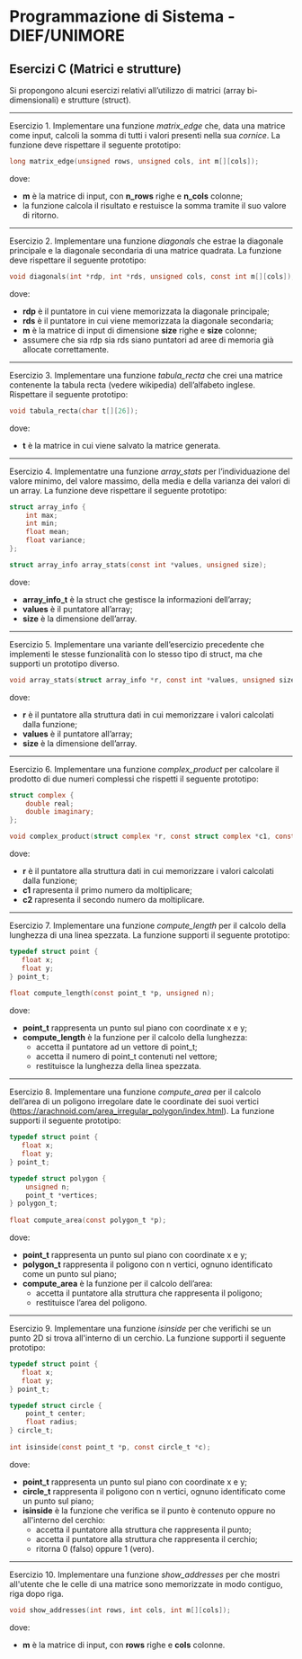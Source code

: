 ﻿# Programmazione di Sistema - DIEF/UNIMORE

## Esercizi C (Matrici e strutture)
Si propongono alcuni esercizi relativi all’utilizzo di matrici (array bi-dimensionali) e strutture (struct).

---

Esercizio 1. Implementare una funzione *matrix_edge* che, data una matrice come input, calcoli la somma di tutti i valori presenti nella sua *cornice*. La funzione deve rispettare il seguente prototipo:

```c
long matrix_edge(unsigned rows, unsigned cols, int m[][cols]);
```

dove:

* **m** è la matrice di input, con **n_rows** righe e **n_cols** colonne;
* la funzione calcola il risultato e restuisce la somma tramite il suo valore di ritorno.

---

Esercizio 2. Implementare una funzione *diagonals* che estrae la diagonale principale e la diagonale secondaria di una matrice quadrata. La funzione deve rispettare il seguente prototipo:

```c
void diagonals(int *rdp, int *rds, unsigned cols, const int m[][cols]);
```

dove:

* **rdp** è il puntatore in cui viene memorizzata la diagonale principale;
* **rds** è il puntatore in cui viene memorizzata la diagonale secondaria;
* **m** è la matrice di input di dimensione **size** righe e **size** colonne;
* assumere che sia rdp sia rds siano puntatori ad aree di memoria già allocate correttamente.

---

Esercizio 3. Implementare una funzione *tabula_recta* che crei una matrice contenente la tabula recta (vedere wikipedia) dell’alfabeto inglese. Rispettare il seguente prototipo:

```c
void tabula_recta(char t[][26]);
```
dove:

* **t** è la matrice in cui viene salvato la matrice generata.


---

Esercizio 4. Implementatre una funzione *array_stats* per l’individuazione del valore minimo, del valore massimo, della media e della varianza dei valori di un array. La funzione deve rispettare il seguente prototipo:

```c
struct array_info {
    int max;
    int min;
    float mean;
    float variance;
};

struct array_info array_stats(const int *values, unsigned size);
```

dove:

* **array_info_t** è la struct che gestisce la informazioni dell’array;
* **values** è il puntatore all’array;
* **size** è la dimensione dell’array.

---

Esercizio 5. Implementare una variante dell’esercizio precedente che implementi le stesse funzionalità con lo stesso tipo di struct, ma che supporti un prototipo diverso.

```c
void array_stats(struct array_info *r, const int *values, unsigned size);
```

dove:

* **r** è il puntatore alla struttura dati in cui memorizzare i valori calcolati dalla funzione;
* **values** è il puntatore all’array;
* **size** è la dimensione dell’array.

---

Esercizio 6. Implementare una funzione *complex_product* per calcolare il prodotto di due numeri complessi che rispetti il seguente prototipo:

```c
struct complex {
    double real;
    double imaginary;
};

void complex_product(struct complex *r, const struct complex *c1, const struct complex *c2);
```

dove:

* **r** è il puntatore alla struttura dati in cui memorizzare i valori calcolati dalla funzione;
* **c1** rapresenta il primo numero da moltiplicare;
* **c2** rapresenta il secondo numero da moltiplicare.

---

Esercizio 7. Implementare una funzione *compute_length* per il calcolo della lunghezza di una linea spezzata. La funzione supporti il seguente prototipo:

```c
typedef struct point {
   float x;
   float y;
} point_t;
   
float compute_length(const point_t *p, unsigned n);
```

dove:

* **point_t** rappresenta un punto sul piano con coordinate x e y;
* **compute_length** è la funzione per il calcolo della lunghezza:
  * accetta il puntatore ad un vettore di point_t;
  * accetta il numero di point_t contenuti nel vettore;
  * restituisce la lunghezza della linea spezzata.

---

Esercizio 8. Implementare una funzione *compute_area* per il calcolo dell’area di un poligono irregolare date le coordinate dei suoi vertici (https://arachnoid.com/area_irregular_polygon/index.html). La funzione supporti il seguente prototipo:

```c
typedef struct point {
   float x;
   float y;
} point_t;

typedef struct polygon {
    unsigned n;
    point_t *vertices;
} polygon_t;
   
float compute_area(const polygon_t *p);
```

dove:

* **point_t** rappresenta un punto sul piano con coordinate x e y; 
* **polygon_t** rappresenta il poligono con n vertici, ognuno identificato come un punto sul piano;
* **compute_area** è la funzione per il calcolo dell’area:
   * accetta il puntatore alla struttura che rappresenta il poligono;
   * restituisce l’area del poligono.

---

Esercizio 9. Implementare una funzione *isinside* per che verifichi se un punto 2D si trova all'interno di un cerchio. La funzione supporti il seguente prototipo:

```c
typedef struct point {
   float x;
   float y;
} point_t;

typedef struct circle {
    point_t center;
    float radius;
} circle_t;
   
int isinside(const point_t *p, const circle_t *c);
```

dove:

* **point_t** rappresenta un punto sul piano con coordinate x e y;
* **circle_t** rappresenta il poligono con n vertici, ognuno identificato come un punto sul piano;
* **isinside** è la funzione che verifica se il punto è contenuto oppure no all'interno del cerchio:
  * accetta il puntatore alla struttura che rappresenta il punto;
  * accetta il puntatore alla struttura che rappresenta il cerchio;
  * ritorna 0 (falso) oppure 1 (vero).

---

Esercizio 10. Implementare una funzione *show_addresses* per che mostri all'utente che le celle di una matrice sono memorizzate in modo contiguo, riga dopo riga. 

```c
void show_addresses(int rows, int cols, int m[][cols]);
```

dove:

* **m** è la matrice di input, con **rows** righe e **cols** colonne.

